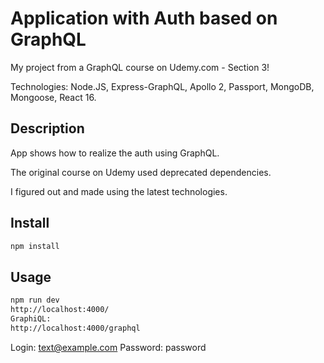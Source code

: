 # Application with Auth based on GraphQL

My project from a GraphQL course on Udemy.com - Section 3!

Technologies: Node.JS, Express-GraphQL, Apollo 2, Passport, MongoDB, Mongoose, React 16.

## Description

App shows how to realize the auth using GraphQL.

The original course on Udemy used deprecated dependencies.

I figured out and made using the latest technologies.


## Install

````bash
npm install
````

## Usage

````bash
npm run dev
http://localhost:4000/
GraphiQL:
http://localhost:4000/graphql
````

Login: text@example.com
Password: password

